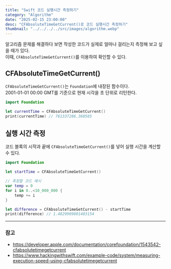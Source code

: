 ```yaml
---
title: "Swift 코드 실행시간 측정하기"
category: "Algorithm"
date: "2025-02-15 23:00:00"
desc: "CFAbsoluteTimeGetCurrent()로 코드 실행시간 측정하기"
thumbnail: "../../../../src/images/algorithm.webp"
---
```


알고리즘 문제를 해결하다 보면 작성한 코드가 실제로 얼마나 걸리는지 측정해 보고 싶을 때가 있다.<br>
이때, `CFAbsoluteTimeGetCurrent()`를 이용하여 확인할 수 있다.

## CFAbsoluteTimeGetCurrent()

`CFAbsoluteTimeGetCurrent()`는 `Foundation`에 내장된 함수이다.<br>
2001-01-01 00:00 GMT를 기준으로 현재 시각을 초 단위로 리턴한다.<br>

```swift
import Foundation

let currentTime = CFAbsoluteTimeGetCurrent()
print(currentTime) // 761337286.360585
```

## 실행 시간 측정

코드 블록의 시작과 끝에 `CFAbsoluteTimeGetCurrent()`를 넣어 실행 시간을 계산할 수 있다.

```swift
import Foundation

let startTime = CFAbsoluteTimeGetCurrent()

// 측정할 코드 예시
var temp = 0
for i in 0..<10_000_000 {
    temp += i
}

let difference = CFAbsoluteTimeGetCurrent() - startTime
print(difference) // 1.4829909801483154
```

---

### 참고

- https://developer.apple.com/documentation/corefoundation/1543542-cfabsolutetimegetcurrent
- https://www.hackingwithswift.com/example-code/system/measuring-execution-speed-using-cfabsolutetimegetcurrent
